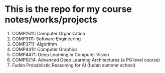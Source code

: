 # This is the repo for my course notes/works/projects
1. COMP2611: Computer Organization
1. COMP3111: Software Engineering
2. COMP3711: Algorithm
3. COMP4411: Computer Graphics
4. COMP4471: Deep Learning in Computer Vision
5. COMP5214: Advanced Deep Learning Architectures (a PG level course)
6. Fudan Probablistic Reasoning for AI (fudan summer school)
